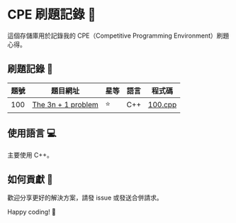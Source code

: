 # CPE 刷題記錄 🚀

這個存儲庫用於記錄我的 CPE（Competitive Programming Environment）刷題心得。

## 刷題記錄 📝

| 題號 | 題目網址 | 星等 | 語言 | 程式碼 |
|------|----------|--------|------|--------|
| 100  | [The 3n + 1 problem](https://onlinejudge.org/external/1/100.pdf) | ⭐ | C++ | [100.cpp](https://github.com/YourRepository/100/100.cpp) |

## 使用語言 💻

主要使用 C++。

## 如何貢獻 🤝

歡迎分享更好的解決方案，請發 issue 或發送合併請求。

Happy coding! 🎉
